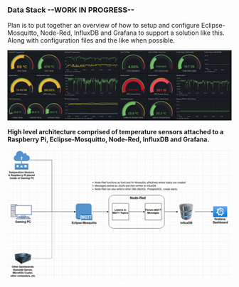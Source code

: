 ### Data Stack --WORK IN PROGRESS--

Plan is to put together an overview of how to setup and configure Eclipse-Mosquitto, Node-Red, InfluxDB and Grafana to support a solution like this. Along with configuration files and the like when possible. 

![Dashboard Screenshot](/images/updated_screenshot.png) 

**High level architecture comprised of temperature sensors attached to a Raspberry Pi, Eclipse-Mosquitto, Node-Red, InfluxDB and Grafana.**

![Architecture](/images/monitoring_architecture.png)